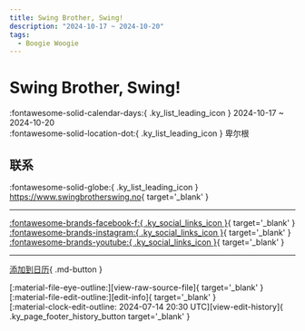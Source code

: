 ```yaml
---
title: Swing Brother, Swing!
description: "2024-10-17 ~ 2024-10-20"
tags:
  - Boogie Woogie
---
```


# Swing Brother, Swing! 

:fontawesome-solid-calendar-days:{ .ky_list_leading_icon } 2024-10-17 ~ 2024-10-20  
:fontawesome-solid-location-dot:{ .ky_list_leading_icon } 卑尔根  

## 联系

:fontawesome-solid-globe:{ .ky_list_leading_icon } <https://www.swingbrotherswing.no>{ target='_blank' }  

---

 [:fontawesome-brands-facebook-f:{ .ky_social_links_icon }](https://www.facebook.com/swingbrotherswingfestival){ target='_blank' } [:fontawesome-brands-instagram:{ .ky_social_links_icon }](https://instagram.com/swingbrotherswingfestival){ target='_blank' } [:fontawesome-brands-youtube:{ .ky_social_links_icon }](https://youtube.com/@SwingBrotherSwing){ target='_blank' }

---

[添加到日历](https://swing.news/ics/zh-Hans/2024/no/swing-brother-swing-2024.ics){ .md-button }

<div class="ky_page_footer" markdown>
<div class="ky_page_footer_trailing" markdown="span">
[:material-file-eye-outline:][view-raw-source-file]{ target='_blank' }
[:material-file-edit-outline:][edit-info]{ target='_blank' }
</div>
<div class="ky_page_footer_leading" markdown="span">
[:material-clock-edit-outline: 2024-07-14 20:30 UTC][view-edit-history]{ .ky_page_footer_history_button target='_blank' }
</div>
</div>

[view-raw-source-file]: https://github.com/swingdance/events/blob/main/2024/no/swing-brother-swing-2024.json "查看原始源文件"
[edit-info]: https://github.com/swingdance/events/issues/new?assignees=&labels=update+event&projects=&template=03-update_entity.yml&title=%5B2024%2Fno%5D%20Swing%20Brother%2C%20Swing%21&region=no&year=2024&id=swing-brother-swing-2024&name=Swing%20Brother%2C%20Swing%21&org_id= "编辑信息"

[view-edit-history]: https://github.com/swingdance/events/commits/main/2024/no/swing-brother-swing-2024.json "查看编辑历史"
